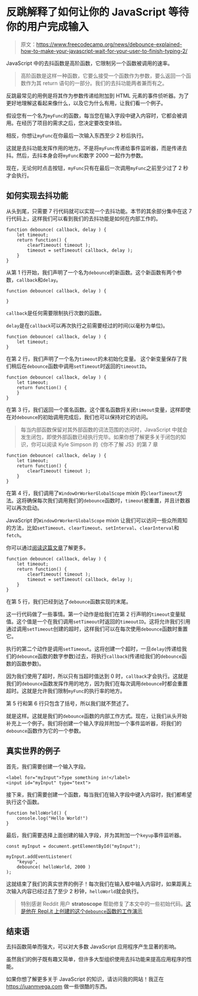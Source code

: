# 反跳解释了如何让你的 JavaScript 等待你的用户完成输入

> 原文：<https://www.freecodecamp.org/news/debounce-explained-how-to-make-your-javascript-wait-for-your-user-to-finish-typing-2/>

JavaScript 中的去抖函数是高阶函数，它限制另一个函数被调用的速率。

> 高阶函数是这样一种函数，它要么接受一个函数作为参数，要么返回一个函数作为其 return 语句的一部分。我们的去抖功能两者兼而有之。

反跳最常见的用例是将其作为参数传递给附加到 HTML 元素的事件侦听器。为了更好地理解这看起来像什么，以及它为什么有用，让我们看一个例子。

假设您有一个名为`myFunc`的函数，每当您在输入字段中键入内容时，它都会被调用。在经历了项目的需求之后，您决定要改变体验。

相反，你想让`myFunc`在你最后一次输入东西至少 2 秒后执行。

这就是去抖功能发挥作用的地方。不是将`myFunc`传递给事件监听器，而是传递去抖。然后，去抖本身会将`myFunc`和数字 2000 一起作为参数。

现在，无论何时点击按钮，`myFunc`只有在最后一次调用`myFunc`之前至少过了 2 秒才会执行。

## 如何实现去抖功能

从头到尾，只需要 7 行代码就可以实现一个去抖功能。本节的其余部分集中在这 7 行代码上，这样我们可以看到我们的去抖功能是如何在内部工作的。

```
function debounce( callback, delay ) {
    let timeout;
    return function() {
        clearTimeout( timeout );
        timeout = setTimeout( callback, delay );
    }
}
```

从第 1 行开始，我们声明了一个名为`debounce`的新函数。这个新函数有两个参数，`callback`和`delay`。

```
function debounce( callback, delay ) {

} 
```

`callback`是任何需要限制执行次数的函数。

`delay`是在`callback`可以再次执行之前需要经过的时间(以毫秒为单位)。

```
function debounce( callback, delay ) {
    let timeout;
}
```

在第 2 行，我们声明了一个名为`timeout`的未初始化变量。
这个新变量保存了我们稍后在`debounce`函数中调用`setTimeout`时返回的`timeoutID`。

```
function debounce( callback, delay ) {
    let timeout;
    return function() {
    }
}
```

在第 3 行，我们返回一个匿名函数。这个匿名函数将关闭`timeout`变量，这样即使在对`debounce`的初始调用完成后，我们也可以保持对它的访问。

> 每当内部函数保留对其外部函数的词法范围的访问时，JavaScript 中就会发生闭包，即使外部函数已经执行完毕。如果你想了解更多关于闭包的知识，你可以阅读 Kyle Simpson 的《你不了解 JS》的第 7 章

```
function debounce( callback, delay ) {
    let timeout;
    return function() {
        clearTimeout( timeout );
    }
}
```

在第 4 行，我们调用了`WindowOrWorkerGlobalScope` mixin 的`clearTimeout`方法。这将确保每次我们调用我们的`debounce`函数时，`timeout`被重置，并且计数器可以再次启动。

JavaScript 的`WindowOrWorkerGlobalScope` mixin 让我们可以访问一些众所周知的方法，比如`setTimeout`、`clearTimeout`、`setInterval`、`clearInterval`和`fetch`。

你可以通过[阅读这篇文章](https://www.freecodecamp.org/news/an-introduction-to-scope-in-javascript-cbd957022652/)了解更多。

```
function debounce( callback, delay ) {
    let timeout;
    return function() {
        clearTimeout( timeout );
        timeout = setTimeout( callback, delay );
    }
}
```

在第 5 行，我们已经到达了`debounce`函数实现的末尾。

这一行代码做了一些事情。第一个动作是给我们在第 2 行声明的`timeout`变量赋值。这个值是一个在我们调用`setTimeout`时返回的`timeoutID`。这将允许我们引用通过调用`setTimeout`创建的超时，这样我们可以在每次使用`debounce`函数时重置它。

执行的第二个动作是调用`setTimeout`。这将创建一个超时，一旦`delay`(传递给我们的`debounce`函数的数字参数)过去，将执行`callback`(传递给我们的`debounce`函数的函数参数)。

因为我们使用了超时，所以只有当超时值达到 0 时，`callback`才会执行。这就是我们的`debounce`函数发挥作用的地方，因为我们在每次调用`debounce`时都会重置超时。这就是允许我们限制`myFunc`的执行率的地方。

第 5 行和第 6 行只包含了括号，所以我们就不赘述了。

就是这样。这就是我们的`debounce`函数的内部工作方式。现在，让我们从头开始补充上一个例子。我们将创建一个输入字段并附加一个事件监听器，将我们的`debounce`函数作为它的一个参数。

## 真实世界的例子

首先，我们需要创建一个输入字段。

```
<label for="myInput">Type something in!</label>
<input id="myInput" type="text">
```

接下来，我们需要创建一个函数，每当我们在输入字段中键入内容时，我们都希望执行这个函数。

```
function helloWorld() {
    console.log("Hello World!")
}
```

最后，我们需要选择上面创建的输入字段，并为其附加一个`keyup`事件监听器。

```
const myInput = document.getElementById("myInput");

myInput.addEventListener(
    "keyup",
    debounce( helloWorld, 2000 )
);
```

这就结束了我们的真实世界的例子！每次我们在输入框中输入内容时，如果距离上次输入内容已经过去了至少 2 秒钟，`helloWorld`就会执行。

> 特别感谢 Reddit 用户 **stratoscope** 帮助修复了本文中的一些初始代码。[这是他在 Repl.it 上创建的这个`debounce`函数的工作演示](https://repl.it/@geary/JsDebounce#script.js)

## 结束语

去抖函数简单而强大，可以对大多数 JavaScript 应用程序产生显著的影响。

虽然我们的例子既有趣又简单，但许多大型组织使用去抖功能来提高应用程序的性能。

如果你想了解更多关于 JavaScript 的知识，请访问我的网站！我正在 https://juanmvega.com 做一些很酷的东西。
